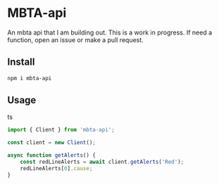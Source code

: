 # MBTA-api

An mbta api that I am building out. This is a work in progress. If need a function, open an issue or make a pull request.

## Install

```bash
npm i mbta-api
```

## Usage

ts
```typescript
import { Client } from 'mbta-api';

const client = new Client();

async function getAlerts() {
    const redLineAlerts = await client.getAlerts('Red');
    redLineAlerts[0].cause;
}
```
